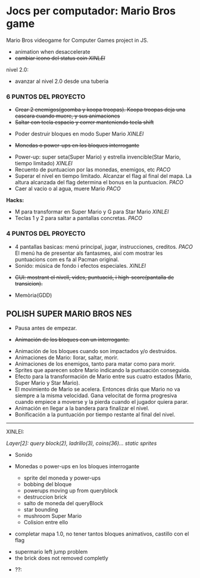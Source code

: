 # Jocs per computador: Mario Bros game

Mario Bros videogame for Computer Games project in JS.

- animation when desaccelerate
- ~~cambiar icono del status coin *XINLEI*~~

nivel 2.0:
- avanzar al nivel 2.0 desde una tuberia

### 6 PUNTOS DEL PROYECTO
+ ~~Crear 2 enemigos(goomba y koopa troopas). Koopa troopas deja una cascara cuando muere, y sus animaciones~~
+ ~~Saltar con tecla espacio y correr manteniendo tecla shift~~
- Poder destruir bloques en modo Super Mario *XINLEI*
+ ~~Monedas o power-ups en los bloques interrogante~~
- Power-up: super seta(Super Mario) y estrella invencible(Star Mario, tiempo limitado) *XINLEI*
- Recuento de puntuacion por las monedas, enemigos, etc  *PACO*
- Superar el nivel en tiempo limitado. Alcanzar el flag al final del mapa. La altura alcanzada del flag determina el bonus en la puntuacion. *PACO*
- Caer al vacio o al agua, muere Mario *PACO*

**Hacks:**
- M para transformar en Super Mario y G para Star Mario  *XINLEI*
- Teclas 1 y 2 para saltar a pantallas concretas. *PACO*

### 4 PUNTOS DEL PROYECTO
- 4 pantallas basicas: menú principal, jugar, instrucciones, creditos. *PACO* 
El menú ha de presentar als fantasmes, així com mostrar les puntuacions com es fa al Pacman original.
- Sonido: música de fondo i efectos especiales.  *XINLEI*
+ ~~GUI: mostrant el nivell, vides, puntuació, i high-score(pantalla de transicion).~~
- Memòria(GDD)


## POLISH SUPER MARIO BROS NES
- Pausa antes de empezar.
+ ~~Animación de los bloques con un interrogante.~~
- Animación de los bloques cuando son impactados y/o destruidos.
- Animaciones de Mario: llorar, saltar, morir.
- Animaciones de los enemigos, tanto para matar como para morir.
- Sprites que aparecen sobre Mario indicando la puntuación conseguida.
- Efecto para la transformación de Mario entre sus cuatro estados (Mario, Super Mario y Star Mario).
- El movimiento de Mario se acelera. Entonces dirás que Mario no va siempre a la misma velocidad. Gana velocitat de forma progresiva
cuando empiece a moverse y la pierda cuando el jugador quiera parar.
- Animación en llegar a la bandera para finalizar el nivel.
- Bonificación a la puntuación por tiempo restante al final del nivel.

-----------------------------------
XINLEI:

*Layer[2]: query block(2), ladrillo(3), coins(36)... static sprites*
- Sonido

- Monedas o power-ups en los bloques interrogante
  + sprite del moneda y power-ups
  + bobbing del bloque
  - powerups moving up from queryblock
  - destruccion brick
  + salto de moneda del queryBlock
  + star bounding
  + mushroom Super Mario
  + Colision entre ello
- completar mapa 1.0, no tener tantos bloques animativos, castillo con el flag

* supermario left jump problem
* the brick does not removed completly
- ??:
  
